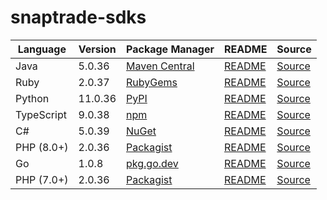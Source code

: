 # snaptrade-sdks

|Language|Version|Package Manager|README|Source|
|-|-|-|-|-|
|Java|5.0.36|[Maven Central](https://central.sonatype.com/artifact/com.konfigthis/snaptrade-java-sdk/5.0.36)|[README](https://github.com/passiv/snaptrade-sdks/tree/HEAD/sdks/java#readme)|[Source](https://github.com/passiv/snaptrade-sdks/tree/HEAD/sdks/java)|
|Ruby|2.0.37|[RubyGems](https://rubygems.org/gems/snaptrade/versions/2.0.37)|[README](https://github.com/passiv/snaptrade-sdks/tree/HEAD/sdks/ruby#readme)|[Source](https://github.com/passiv/snaptrade-sdks/tree/HEAD/sdks/ruby)|
|Python|11.0.36|[PyPI](https://pypi.org/project/snaptrade-python-sdk/11.0.36)|[README](https://github.com/passiv/snaptrade-sdks/tree/HEAD/sdks/python#readme)|[Source](https://github.com/passiv/snaptrade-sdks/tree/HEAD/sdks/python)|
|TypeScript|9.0.38|[npm](https://www.npmjs.com/package/snaptrade-typescript-sdk/v/9.0.38)|[README](https://github.com/passiv/snaptrade-sdks/tree/HEAD/sdks/typescript#readme)|[Source](https://github.com/passiv/snaptrade-sdks/tree/HEAD/sdks/typescript)|
|C#|5.0.39|[NuGet](https://nuget.org/packages/SnapTrade.Net/5.0.39)|[README](https://github.com/passiv/snaptrade-sdks/tree/HEAD/sdks/csharp#readme)|[Source](https://github.com/passiv/snaptrade-sdks/tree/HEAD/sdks/csharp)|
|PHP (8.0+)|2.0.36|[Packagist](https://packagist.org/packages/konfig/snaptrade-php-sdk#2.0.36)|[README](https://github.com/passiv/snaptrade-php-sdk/tree/HEAD#readme)|[Source](https://github.com/passiv/snaptrade-php-sdk/tree/HEAD)|
|Go|1.0.8|[pkg.go.dev](https://pkg.go.dev/github.com/passiv/snaptrade-sdks/sdks/go)|[README](https://github.com/passiv/snaptrade-sdks/tree/HEAD/sdks/go#readme)|[Source](https://github.com/passiv/snaptrade-sdks/tree/HEAD/sdks/go)|
|PHP (7.0+)|2.0.36|[Packagist](https://packagist.org/packages/konfig/snaptrade-php-7-sdk#2.0.36)|[README](https://github.com/passiv/snaptrade-php-7-sdk/tree/HEAD#readme)|[Source](https://github.com/passiv/snaptrade-php-7-sdk/tree/HEAD)|